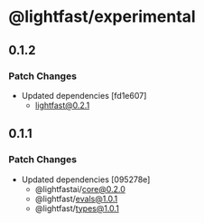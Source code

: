 # @lightfast/experimental

## 0.1.2

### Patch Changes

- Updated dependencies [fd1e607]
  - lightfast@0.2.1

## 0.1.1

### Patch Changes

- Updated dependencies [095278e]
  - @lightfastai/core@0.2.0
  - @lightfast/evals@1.0.1
  - @lightfast/types@1.0.1
